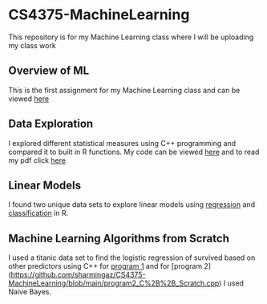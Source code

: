 # CS4375-MachineLearning
This repository is for my Machine Learning class where I will be uploading my class work

## Overview of ML
This is the first assignment for my Machine Learning class and can be viewed  [here](https://github.com/sharmingaz/CS4375-MachineLearning/blob/main/Overview%20of%20ML.pdf)

## Data Exploration
I explored different statistical measures using C++ programming and compared it to built in R functions. My code can be viewed  [here](https://github.com/sharmingaz/CS4375-MachineLearning/blob/main/dataExploration.cpp) and to read my pdf click  [here](https://github.com/sharmingaz/CS4375-MachineLearning/blob/main/data_exploration.pdf) 

## Linear Models
I found two unique data sets to explore linear models using [regression](https://github.com/sharmingaz/CS4375-MachineLearning/blob/main/Regression.pdf) and [classification](https://github.com/sharmingaz/CS4375-MachineLearning/blob/main/Classification.pdf) in R.

## Machine Learning Algorithms from Scratch
I used a titanic data set to find the logistic regression of survived based on other predictors using C++ for [program 1](https://github.com/sharmingaz/CS4375-MachineLearning/blob/main/program1_C%2B%2B_Scratch.cpp) and for [program 2] (https://github.com/sharmingaz/CS4375-MachineLearning/blob/main/program2_C%2B%2B_Scratch.cpp) I used Naive Bayes. 

